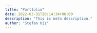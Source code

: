 ```yaml
---
title: "Portfolio"
date: 2022-03-31T20:14:34+06:00
description: "This is meta description."
author: "Stefan Kis"
---
```


